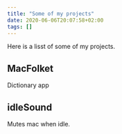 ```yaml
---
title: "Some of my projects"
date: 2020-06-06T20:07:58+02:00
tags: []
---
```


Here is a lisst of some of my projects.


## MacFolket

Dictionary app

## idleSound

Mutes mac when idle.
